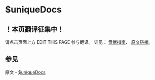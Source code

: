 # $uniqueDocs

## ！本页翻译征集中！

请点击页面上方 EDIT THIS PAGE 参与翻译。
详见：
[贡献指南]( https://github.com/JinMuInfo/MongoDB-Manual-zh/blob/master/CONTRIBUTING.md )、
[原文链接](  https://docs.mongodb.com/manual/reference/operator/query/uniqueDocs/  )。

## 参见

原文 - [$uniqueDocs]( https://docs.mongodb.com/manual/reference/operator/query/uniqueDocs/ )

